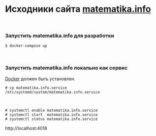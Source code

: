 # Исходники сайта [matematika.info](https://matematika.info)

<br/>

### Запустить matematika.info для разработки

    $ docker-compose up

<br/>

### Запустить matematika.info локально как сервис

<a href="https://sysadm.ru/linux/servers/containers/docker/install/">Docker</a> должен быть установлен.

    # cp matematika.info.service /etc/systemd/system/matematika.info.service

<br/>

    # systemctl enable matematika.info.service
    # systemctl start  matematika.info.service
    # systemctl status matematika.info.service

http://localhost:4018
